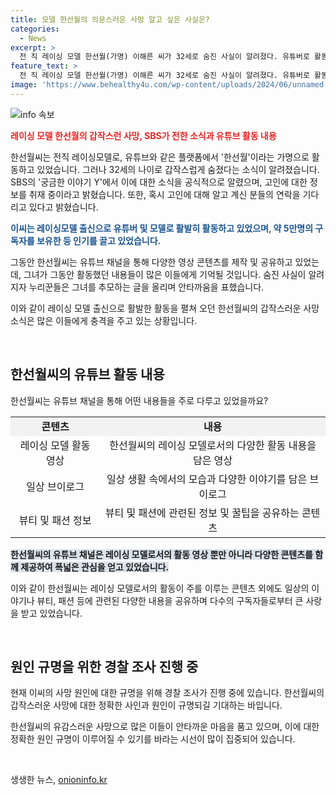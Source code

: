 ```yaml
---
title: 모델 한선월의 의문스러운 사망 알고 싶은 사실은?
categories:
  - News
excerpt: >
  전 직 레이싱 모델 한선월(가명) 이해른 씨가 32세로 숨진 사실이 알려졌다. 유튜버로 활동 중이었던 그녀는 인천 서구 자택에서 숨진 채 발견됐으며, 많은 이들이 안타까움을 표하고 있다. 이씨는 5만명의 구독자를 보유한 모델 및 인플루언서로 활동했었다. 사망에 대한 조사가 진행 중이며, 주변에서의 정보나 연락을 기다리고 있다.
feature_text: >
  전 직 레이싱 모델 한선월(가명) 이해른 씨가 32세로 숨진 사실이 알려졌다. 유튜버로 활동 중이었던 그녀는 인천 서구 자택에서 숨진 채 발견됐으며, 많은 이들이 안타까움을 표하고 있다. 이씨는 5만명의 구독자를 보유한 모델 및 인플루언서로 활동했었다. 사망에 대한 조사가 진행 중이며, 주변에서의 정보나 연락을 기다리고 있다.
image: 'https://www.behealthy4u.com/wp-content/uploads/2024/06/unnamed-file.png'
---
```


<p><img src="https://www.behealthy4u.com/wp-content/uploads/2024/06/unnamed-file.png" alt="info 속보" /></p>

<p><b><span style="color: #ee2323;">레이싱 모델 한선월의 갑작스런 사망, SBS가 전한 소식과 유튜브 활동 내용</span></b></p>

<p>한선월씨는 전직 레이싱모델로, 유튜브와 같은 플랫폼에서 '한선월'이라는 가명으로 활동하고 있었습니다. 그러나 32세의 나이로 갑작스럽게 숨졌다는 소식이 알려졌습니다. SBS의 '궁금한 이야기 Y'에서 이에 대한 소식을 공식적으로 알렸으며, 고인에 대한 정보를 취재 중이라고 밝혔습니다. 또한, 혹시 고인에 대해 알고 계신 분들의 연락을 기다리고 있다고 밝혔습니다.</p>

<p><b><span style="color: #1a5490;">이씨는 레이싱모델 출신으로 유튜버 및 모델로 활발히 활동하고 있었으며, 약 5만명의 구독자를 보유한 등 인기를 끌고 있었습니다.</span></b></p>

<p>그동안 한선월씨는 유튜브 채널을 통해 다양한 영상 콘텐츠를 제작 및 공유하고 있었는데, 그녀가 그동안 활동했던 내용들이 많은 이들에게 기억될 것입니다. 숨진 사실이 알려지자 누리꾼들은 그녀를 추모하는 글을 올리며 안타까움을 표했습니다.</p>

<p>이와 같이 레이싱 모델 출신으로 활발한 활동을 펼쳐 오던 한선월씨의 갑작스러운 사망 소식은 많은 이들에게 충격을 주고 있는 상황입니다.</p>

<p data-ke-size="size16">&nbsp;</p>

<h2 data-ke-size="size26">한선월씨의 유튜브 활동 내용</h2>

<p>한선월씨는 유튜브 채널을 통해 어떤 내용들을 주로 다루고 있었을까요?</p>

<table>
<tbody>
<tr>
<td style="text-align: center; background-color: #f2f2f2;"><b>콘텐츠</b></td>
<td style="text-align: center; background-color: #f2f2f2;"><b>내용</b></td>
</tr>
<tr>
<td style="text-align: center;">레이싱 모델 활동 영상</td>
<td style="text-align: center;">한선월씨의 레이싱 모델로서의 다양한 활동 내용을 담은 영상</td>
</tr>
<tr>
<td style="text-align: center;">일상 브이로그</td>
<td style="text-align: center;">일상 생활 속에서의 모습과 다양한 이야기를 담은 브이로그</td>
</tr>
<tr>
<td style="text-align: center;">뷰티 및 패션 정보</td>
<td style="text-align: center;">뷰티 및 패션에 관련된 정보 및 꿀팁을 공유하는 콘텐츠</td>
</tr>
</tbody>
</table>

<p><b><span style="background-color: #21538527;">한선월씨의 유튜브 채널은 레이싱 모델로서의 활동 영상 뿐만 아니라 다양한 콘텐츠를 함께 제공하여 폭넓은 관심을 얻고 있었습니다.</span></b></p>

<p>이와 같이 한선월씨는 레이싱 모델로서의 활동이 주를 이루는 콘텐츠 외에도 일상의 이야기나 뷰티, 패션 등에 관련된 다양한 내용을 공유하며 다수의 구독자들로부터 큰 사랑을 받고 있었습니다.</p>

<p data-ke-size="size16">&nbsp;</p>

<h2 data-ke-size="size26">원인 규명을 위한 경찰 조사 진행 중</h2>

<p>현재 이씨의 사망 원인에 대한 규명을 위해 경찰 조사가 진행 중에 있습니다. 한선월씨의 갑작스러운 사망에 대한 정확한 사인과 원인이 규명되길 기대하는 바입니다.</p>

<p>한선월씨의 유감스러운 사망으로 많은 이들이 안타까운 마음을 품고 있으며, 이에 대한 정확한 원인 규명이 이루어질 수 있기를 바라는 시선이 많이 집중되어 있습니다.</p>

<p data-ke-size="size16">&nbsp;</p>
생생한 뉴스, <a href="https://onioninfo.kr" rel="dofollow">onioninfo.kr</a>



